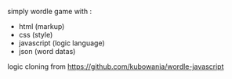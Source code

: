 simply wordle game with :
- html (markup)
- css (style)
- javascript (logic language)
- json (word datas)

logic cloning from https://github.com/kubowania/wordle-javascript
